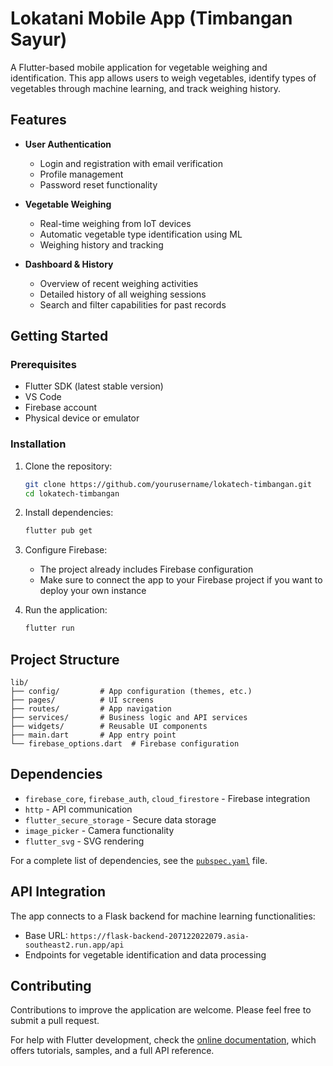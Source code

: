 # Lokatani Mobile App (Timbangan Sayur)

A Flutter-based mobile application for vegetable weighing and identification. This app allows users to weigh vegetables, identify types of vegetables through machine learning, and track weighing history.

## Features

- **User Authentication**
  - Login and registration with email verification
  - Profile management
  - Password reset functionality
  
- **Vegetable Weighing**
  - Real-time weighing from IoT devices
  - Automatic vegetable type identification using ML
  - Weighing history and tracking
  
- **Dashboard & History**
  - Overview of recent weighing activities
  - Detailed history of all weighing sessions
  - Search and filter capabilities for past records


## Getting Started

### Prerequisites

- Flutter SDK (latest stable version)
- VS Code
- Firebase account
- Physical device or emulator

### Installation

1. Clone the repository:
   ```bash
   git clone https://github.com/yourusername/lokatech-timbangan.git
   cd lokatech-timbangan
   ```

2. Install dependencies:
   ```bash
   flutter pub get
   ```

3. Configure Firebase:
   - The project already includes Firebase configuration
   - Make sure to connect the app to your Firebase project if you want to deploy your own instance

4. Run the application:
   ```bash
   flutter run
   ```

## Project Structure

```
lib/
├── config/         # App configuration (themes, etc.)
├── pages/          # UI screens
├── routes/         # App navigation
├── services/       # Business logic and API services
├── widgets/        # Reusable UI components
├── main.dart       # App entry point
└── firebase_options.dart  # Firebase configuration
```

## Dependencies

- `firebase_core`, `firebase_auth`, `cloud_firestore` - Firebase integration
- `http` - API communication
- `flutter_secure_storage` - Secure data storage
- `image_picker` - Camera functionality
- `flutter_svg` - SVG rendering

For a complete list of dependencies, see the [`pubspec.yaml`](pubspec.yaml) file.

## API Integration

The app connects to a Flask backend for machine learning functionalities:
- Base URL: `https://flask-backend-207122022079.asia-southeast2.run.app/api`
- Endpoints for vegetable identification and data processing

## Contributing

Contributions to improve the application are welcome. Please feel free to submit a pull request.


For help with Flutter development, check the [online documentation](https://docs.flutter.dev/), which offers tutorials, samples, and a full API reference.